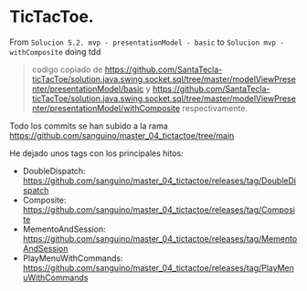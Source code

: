 # TicTacToe. 

From `Solucion 5.2. mvp - presentationModel - basic` to `Solucion mvp - withComposite` doing tdd
> codigo copiado de https://github.com/SantaTecla-ticTacToe/solution.java.swing.socket.sql/tree/master/modelViewPresenter/presentationModel/basic y https://github.com/SantaTecla-ticTacToe/solution.java.swing.socket.sql/tree/master/modelViewPresenter/presentationModel/withComposite respectivamente.

Todo los commits se han subido a la rama https://github.com/sanguino/master_04_tictactoe/tree/main

He dejado unos tags con los principales hitos:

* DoubleDispatch: https://github.com/sanguino/master_04_tictactoe/releases/tag/DoubleDispatch
* Composite: https://github.com/sanguino/master_04_tictactoe/releases/tag/Composite
* MementoAndSession: https://github.com/sanguino/master_04_tictactoe/releases/tag/MementoAndSession
* PlayMenuWithCommands: https://github.com/sanguino/master_04_tictactoe/releases/tag/PlayMenuWithCommands
